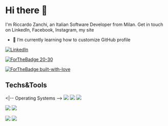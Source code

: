 # Hi there 👋

I'm Riccardo Zanchi, an Italian Software Developer from Milan. Get in touch on LinkedIn, Facebook, Instagram, my site

- 🌱 I’m currently learning how to customize GitHub profile

[![LinkedIn][3.2]][3]

[![ForTheBadge 20-30](http://ForTheBadge.com/images/badges/ages-30-40.svg)](http://ForTheBadge.com)

[![ForTheBadge built-with-love](http://ForTheBadge.com/images/badges/built-with-love.svg)](https://GitHub.com/Naereen/)




[3.2]: https://imgur.com/gallery/HT2w1


[3]: https://linkedin.com

## Techs&Tools
<|-- Operating Systems -->
![](https://img.shields.io/badge/OS-Win10-blueviolet?style=plastic&logo=Windows)
![](https://img.shields.io/badge/OS-10.11%20El%20Capitain-informational?style=plastic&logo=Apple&logoColor=white&color=2bbc8a)
![](https://img.shields.io/badge/OS-Debian-informational?style=plastic&logo=Debian&logoColor=white&color=2bbc8a)

<!-- Editors -->
![](https://img.shields.io/badge/Editor-IntelliJ%20IDEA-informational?style=plastic&logo=IntelliJ%20IDEA&logoColor=white&color=2bbc8a)
![](https://img.shields.io/badge/Editor-VSCode-informational?style=plastic&logo=visual%20studio%20code&logoColor=white&color=2bbc8a)

<!-- Programming Languages -->
![](https://img.shields.io/badge/Code-Java-informational?style=plastic&logo=Java&logoColor=white&color=2bbc8a)
![](https://img.shields.io/badge/Code-JavaScript-informational?style=plastic&logo=JavaScript&logoColor=white&color=2bbc8a)



<!--
**zankyr/zankyr** is a ✨ _special_ ✨ repository because its `README.md` (this file) appears on your GitHub profile.

Here are some ideas to get you started:

- 🔭 I’m currently working on ...
- 🌱 I’m currently learning ...
- 💬 Ask me about ...
- 📫 How to reach me: ...
- ⚡ Fun fact: ...
-->
